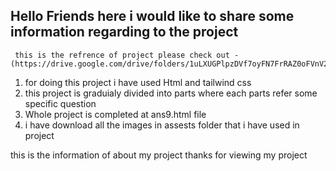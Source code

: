 

  ## Hello Friends here i would like to share some information regarding to the project 

     this is the refrence of project please check out -(https://drive.google.com/drive/folders/1uLXUGPlpzDVf7oyFN7FrRAZ0oFVnV2bK)

  1. for doing this project i have used Html and tailwind css 
  2. this project is graduialy divided into parts where each parts refer some specific question 
  3. Whole  project is completed at ans9.html file 
  4. i have download all the images in assests folder that i have used in project

  this is the information of about my project thanks for viewing my project 